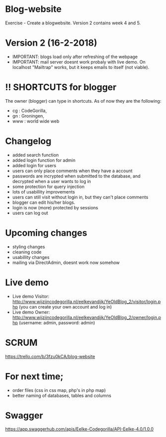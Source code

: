 # Blog-website
Exercise - Create a blogwebsite. Version 2 contains week 4 and 5.

# Version 2 (16-2-2018)
- IMPORTANT: blogs load only after refreshing of the webpage
- IMPORTANT: mail server doesnt work probaly with live demo. On localhost "Mailtrap" works, but it keeps emails to itself (not viable).

# !! SHORTCUTS for blogger
The owner (blogger) can type in shortcuts. As of now they are the following:
- cg : CodeGorilla,
- gn : Groningen,
- www : world wide web

# Changelog
- added search function
- added login function for admin
- added login for users
- users can only place comments when they have a account
- passwords are incrypted when submitted to the database, and decrypted when a user wants to log in
- some protection for query injection
- lots of usabillity improvements
- users can still visit without login in, but they can't place comments
- blogger can edit his/her blogs.
- login is now (more) protected by sessions
- users can log out

# Upcoming changes
- styling changes
- cleaning code
- usabillity changes
- mailing via DirectAdmin, doesnt work now somehow

# Live demo
- Live demo Visitor: http://www.wijzijncodegorilla.nl/eelkevandijk/YeOldBlog_2/visitor/login.php (you can create your own account and log in)
- Live demo Owner: http://www.wijzijncodegorilla.nl/eelkevandijk/YeOldBlog_2/owner/login.php (username: admin, password: admin)

# SCRUM
https://trello.com/b/3fzu0kCA/blog-website

# For next time;
- order files (css in css map, php's in php map)
- better naming of databases, tables and columns

# Swagger 
https://app.swaggerhub.com/apis/Eelke-Codegorilla/API-Eelke-4.0/1.0.0
